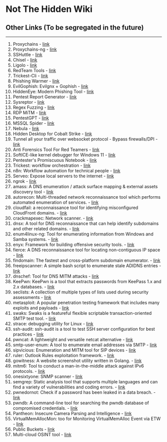 # Not The Hidden Wiki

## Other Links (To be segregated in the future)
-----

1. Proxychains - [link](https://github.com/haad/proxychains)
2. Proxychains-ng - [link](https://github.com/rofl0r/proxychains-ng)
3. SSHuttle - [link](https://github.com/sshuttle/sshuttle)
4. Chisel - [link](https://github.com/jpillora/chisel)
5. Ligolo - [link](https://github.com/sysdream/ligolo)
6. RedTeam Tools - [link](https://github.com/A-poc/RedTeam-Tools)
7. Trickest-Cli - [link](https://github.com/trickest/trickest-cli)
8. Phishing Warmer - [link](https://github.com/WKL-Sec/Warmer)
9. EvilGophish: Evilgnx + Gophish - [link](https://github.com/fin3ss3g0d/evilgophish)
10. HiddenEye: Modern Phishing Tool - [link](https://github.com/Morsmalleo/HiddenEye)
11. Pentest Report Generator - [link](https://github.com/pwndoc-ng/pwndoc-ng)
12. Sysreptor - [link](https://github.com/Syslifters/sysreptor)
13. Regex Fuzzing - [link](https://github.com/0xacb/recollapse)
14. RDP MiTM - [link](https://github.com/GoSecure/pyrdp)
15. PentestGPT - [link](https://github.com/GreyDGL/PentestGPT)
16. MSSQL Spider - [link](https://github.com/dadevel/mssql-spider)
17. Nebula - [link](https://github.com/slackhq/nebula)
18. Hidden Desktop for Cobalt Strike - [link](https://github.com/WKL-Sec/HiddenDesktop)
19. Tunnel all your traffic over websocket protocol - Bypass firewalls/DPI - [link](https://github.com/erebe/wstunnel)
20. Anti Forensics Tool For Red Teamers - [link](https://github.com/PaulNorman01/Forensia)
21. SoftICE-like kernel debugger for Windows 11 - [link](https://github.com/vitoplantamura/BugChecker)
22. Pentester's Promiscuous Notebook - [link](https://github.com/cpt-kernel/APT)
23. Trickest: workflow orchestration - [link](https://trickest.com/)
24. n8n: Workflow automation for technical people - [link](https://n8n.io/)
25. Serveo: Expose local servers to the internet - [link](https://serveo.net/)
26. ngrok - [link](https://ngrok.com/)
27. amass: A DNS enumeration / attack surface mapping & external assets discovery tool - [link](https://github.com/OWASP/Amass)
28. autorecon: Multi-threaded network reconnaissance tool which performs automated enumeration of services. - [link](https://github.com/Tib3rius/AutoRecon)
29. cloudfail: a reconnaissance tool for identifying misconfigured CloudFront domains. - [link](https://github.com/m0rtem/CloudFail)
30. crackmapexec: Network scanner. - [link](https://github.com/Porchetta-Industries/CrackMapExec)
31. dnsx: A tool for DNS reconnaissance that can help identify subdomains and other related domains. - [link](https://github.com/projectdiscovery/dnsx)
32. enum4linux-ng: Tool for enumerating information from Windows and Samba systems. - [link](https://github.com/cddmp/enum4linux-ng)
33. enyx: Framework for building offensive security tools. - [link](https://github.com/trickster0/enyx)
34. fierce: A DNS reconnaissance tool for locating non-contiguous IP space - [link](https://github.com/mschwager/fierce)
35. findomain: The fastest and cross-platform subdomain enumerator. - [link](https://github.com/findomain/findomain)
36. freeipscanner: A simple bash script to enumerate stale ADIDNS entries - [link](https://github.com/scrt/freeipscanner)
37. dnschef: Tool for DNS MITM attacks - [link](https://github.com/iphelix/dnschef)
38. KeePwn: KeePwn is a tool that extracts passwords from KeePass 1.x and 2.x databases. - [link](https://github.com/Orange-Cyberdefense/KeePwn)
39. seclists: A collection of multiple types of lists used during security assessments - [link](https://github.com/danielmiessler/SecLists)
40. metasploit: A popular penetration testing framework that includes many exploits and payloads - [link](https://github.com/rapid7/metasploit-framework)
41. swaks: Swaks is a featureful flexible scriptable transaction-oriented SMTP test tool. - [link](https://github.com/jetmore/swaks)
42. strace: debugging utility for Linux  - [link](https://github.com/strace/strace)
43. ssh-audit: ssh-audit is a tool to test SSH server configuration for best practices - [link](https://github.com/arthepsy/ssh-audit)
44. pwncat: A lightweight and versatile netcat alternative - [link](https://github.com/calebstewart/pwncat)
45. smtp-user-enum: A tool to enumerate email addresses via SMTP - [link](https://github.com/pentestmonkey/smtp-user-enum)
46. sipvicious: Enumeration and MITM tool for SIP devices - [link](https://github.com/enablesecurity/sipvicious)
47. ruler: Outlook Rules exploitation framework. - [link](https://github.com/sensepost/ruler)
48. gowitness: A website screenshot utility written in Golang. - [link](https://github.com/sensepost/gowitness)
49. mitm6: Tool to conduct a man-in-the-middle attack against IPv6 protocols. - [link](https://github.com/fox-it/mitm6)
50. onesixtyone: SNMP scanner  - [link](https://github.com/trailofbits/onesixtyone)
51. semgrep: Static analysis tool that supports multiple languages and can find a variety of vulnerabilities and coding errors. - [link](https://github.com/returntocorp/semgrep/)
52. pwnedornot: Check if a password has been leaked in a data breach. - [link](https://github.com/thewhiteh4t/pwnedOrNot)
53. pwndb: A command-line tool for searching the pwndb database of compromised credentials. - [link](https://github.com/davidtavarez/pwndb)
54. Pantheon: Insecure Camera Parsing and Intelligence - [link](https://github.com/josh0xA/Pantheon)
55. VirtualMemAllocMon: too for Monitoring VirtualMemAlloc Event via ETW - [link](https://github.com/DamonMohammadbagher/ETWProcessMon2/tree/main/VirtualMemAllocMon/)
56. Public Buckets - [link](https://buckets.grayhatwarfare.com/)
57. Multi-cloud OSINT tool - [link](https://github.com/initstring/cloud_enum)